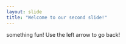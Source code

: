 ```yaml
---
layout: slide
title: "Welcome to our second slide!"
---
```

something fun!
Use the left arrow to go back!
